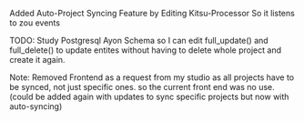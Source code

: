 Added Auto-Project Syncing Feature by Editing Kitsu-Processor So it listens to zou events

TODO:
Study Postgresql Ayon Schema so I can edit full_update() and full_delete() to update entites without having to delete whole project and create it again.


Note:
Removed Frontend as a request from my studio as all projects have to be synced, not just specific ones. so the current front end was no use.
(could be added again with updates to sync specific projects but now with auto-syncing)
